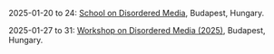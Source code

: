 2025-01-20 to 24: [School on Disordered Media](https://erdoscenter.renyi.hu/events/school-disordered-media "The School on Disordered Media explores stochastic processes in disordered systems. Key topics include random walks in random environments, percolation theory, and spin glasses. The event covers statistical mechanics, probability theory, and applications in condensed matter physics, emphasizing mathematical models for complex, heterogeneous media."), Budapest, Hungary.

2025-01-27 to 31: [Workshop on Disordered Media (2025)](https://erdoscenter.renyi.hu/events/workshop-disordered-media "This workshop examines disordered media through stochastic models. Topics include random media transport, localization phenomena, and disordered spin systems. It explores mathematical frameworks like percolation and random matrix theory, with applications in statistical physics, materials science, and complex systems analysis."), Budapest, Hungary.

